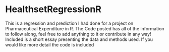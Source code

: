 # HealthsetRegressionR
This is a regression and prediction I had done for a project on Pharmaceutical Expenditure in R.  The Code posted has all of the information to follow along, feel free to add anything to it or contribute in any way!
Included is a short essay presenting the data and methods used.  If you would like more detail the code is included
